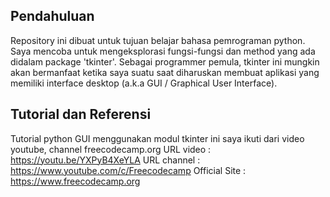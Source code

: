## Pendahuluan
Repository ini dibuat untuk tujuan belajar bahasa pemrograman python. Saya mencoba untuk mengeksplorasi fungsi-fungsi dan method yang ada didalam package 'tkinter'. Sebagai programmer pemula, tkinter ini mungkin akan bermanfaat ketika saya suatu saat diharuskan membuat aplikasi yang memiliki interface desktop (a.k.a GUI / Graphical User Interface).

## Tutorial dan Referensi
Tutorial python GUI menggunakan modul tkinter ini saya ikuti dari video youtube, channel freecodecamp.org
URL video   : https://youtu.be/YXPyB4XeYLA
URL channel : https://www.youtube.com/c/Freecodecamp
Official Site : https://www.freecodecamp.org